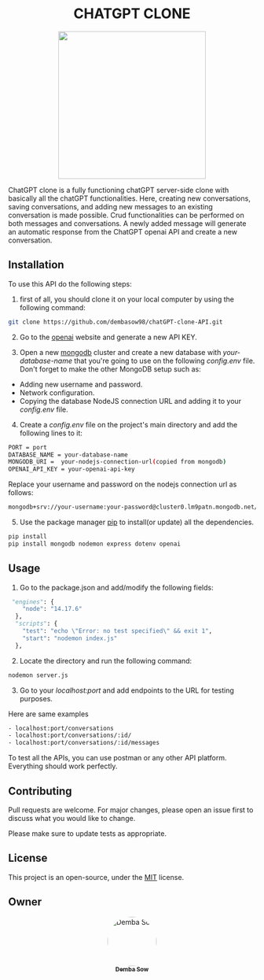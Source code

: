 <h1 align="center"> CHATGPT CLONE </h1>


<p align="center">
  <img src="https://s.yimg.com/ny/api/res/1.2/j53b_lnzVOKipwrf71ilig--/YXBwaWQ9aGlnaGxhbmRlcjt3PTY0MDtoPTM3Nw--/https://s.yimg.com/os/creatr-uploaded-images/2023-01/e63a0910-91b3-11ed-a5ef-e0922b9825e0" width="300" height="300"/>
</p>

ChatGPT clone is a fully functioning chatGPT server-side clone with basically all the chatGPT functionalities. Here, creating new conversations, saving conversations, and adding new messages to an existing conversation is made possible. Crud functionalities can be performed on both messages and conversations. A newly added message will generate an automatic response from the ChatGPT openai API and create a new conversation.

## Installation
To use this API do the following steps:
1. first of all, you should clone it on your local computer by using the following command:

```bash
git clone https://github.com/dembasow98/chatGPT-clone-API.git
```
2. Go to the [openai](https://beta.openai.com/account/api-keys) website and generate a new API KEY.

3. Open a new [mongodb](https://www.mongodb.com/) cluster and create a new database with *your-database-name* that you're going to use on the following *config.env* file.
Don't forget to make the other MongoDB setup such as:
- Adding new username and password.
- Network configuration.
- Copying the database NodeJS connection URL and adding it to your *config.env* file.

4. Create a *config.env* file on the project's main directory and add the following lines to it:
```bash
PORT = port
DATABASE_NAME = your-database-name
MONGODB_URI =  your-nodejs-connection-url(copied from mongodb)
OPENAI_API_KEY = your-openai-api-key
```

Replace your username and password on the nodejs connection url as follows: 
```bash
mongodb+srv://your-username:your-password@cluster0.lm9patn.mongodb.net/?retryWrites=true&w=majority)
```
5. Use the package manager [pip](https://pip.pypa.io/en/stable/) to install(or update) all the dependencies.

```bash
pip install
pip install mongodb nodemon express dotenv openai
```

## Usage

1. Go to the package.json and add/modify the following fields:
```python
 "engines": {
    "node": "14.17.6"
  },
  "scripts": {
    "test": "echo \"Error: no test specified\" && exit 1",
    "start": "nodemon index.js"
  },
```
2. Locate the directory and run the following command:
```bash
nodemon server.js
```

3. Go to your *localhost:port* and add endpoints to the URL for testing purposes.

Here are same examples
```bash
- localhost:port/conversations
- localhost:port/conversations/:id/
- localhost:port/conversations/:id/messages
```
To test all the APIs, you can use postman or any other API platform.
Everything should work perfectly.

## Contributing

Pull requests are welcome. For major changes, please open an issue first
to discuss what you would like to change.

Please make sure to update tests as appropriate.

## License
This project is an open-source, under the  [MIT](https://choosealicense.com/licenses/mit/) license.

## Owner
<div align="center">
<a href="https://github.com/dembasow98">
<img src="https://avatars.githubusercontent.com/u/62963091?v=4" width="100px;" alt="Demba Sow" style="border-radius:50%"/>
<br />
<sub><b>Demba Sow</b></sub>
</a>
<br />
</div>

